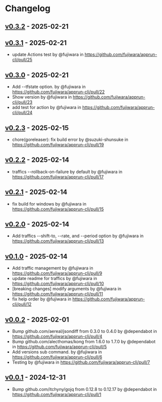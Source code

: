 # Changelog

## [v0.3.2](https://github.com/fujiwara/apprun-cli/compare/v0.3.1...v0.3.2) - 2025-02-21

## [v0.3.1](https://github.com/fujiwara/apprun-cli/compare/v0.3.0...v0.3.1) - 2025-02-21
- update Actions test by @fujiwara in https://github.com/fujiwara/apprun-cli/pull/25

## [v0.3.0](https://github.com/fujiwara/apprun-cli/compare/v0.2.3...v0.3.0) - 2025-02-21
- Add --tfstate option. by @fujiwara in https://github.com/fujiwara/apprun-cli/pull/22
- Show version by @fujiwara in https://github.com/fujiwara/apprun-cli/pull/23
- add test for action by @fujiwara in https://github.com/fujiwara/apprun-cli/pull/24

## [v0.2.3](https://github.com/fujiwara/apprun-cli/compare/v0.2.2...v0.2.3) - 2025-02-15
- chore(goreleaser): fix build error by @suzuki-shunsuke in https://github.com/fujiwara/apprun-cli/pull/19

## [v0.2.2](https://github.com/fujiwara/apprun-cli/compare/v0.2.1...v0.2.2) - 2025-02-14
- traffics --rollback-on-failure by default by @fujiwara in https://github.com/fujiwara/apprun-cli/pull/17

## [v0.2.1](https://github.com/fujiwara/apprun-cli/compare/v0.2.0...v0.2.1) - 2025-02-14
- fix build for windows by @fujiwara in https://github.com/fujiwara/apprun-cli/pull/15

## [v0.2.0](https://github.com/fujiwara/apprun-cli/compare/v0.1.0...v0.2.0) - 2025-02-14
- Add traffics --shift-to, --rate, and --period option by @fujiwara in https://github.com/fujiwara/apprun-cli/pull/13

## [v0.1.0](https://github.com/fujiwara/apprun-cli/compare/v0.0.2...v0.1.0) - 2025-02-14
- Add traffic management by @fujiwara in https://github.com/fujiwara/apprun-cli/pull/9
- update readme for traffics by @fujiwara in https://github.com/fujiwara/apprun-cli/pull/10
- [breaking changes] modify arguments by @fujiwara in https://github.com/fujiwara/apprun-cli/pull/11
- fix help order by @fujiwara in https://github.com/fujiwara/apprun-cli/pull/12

## [v0.0.2](https://github.com/fujiwara/apprun-cli/compare/v0.0.1...v0.0.2) - 2025-02-01
- Bump github.com/aereal/jsondiff from 0.3.0 to 0.4.0 by @dependabot in https://github.com/fujiwara/apprun-cli/pull/4
- Bump github.com/alecthomas/kong from 1.6.0 to 1.7.0 by @dependabot in https://github.com/fujiwara/apprun-cli/pull/5
- Add versions sub command. by @fujiwara in https://github.com/fujiwara/apprun-cli/pull/6
- Testing by @fujiwara in https://github.com/fujiwara/apprun-cli/pull/7

## [v0.0.1](https://github.com/fujiwara/apprun-cli/commits/v0.0.1) - 2024-12-31
- Bump github.com/itchyny/gojq from 0.12.8 to 0.12.17 by @dependabot in https://github.com/fujiwara/apprun-cli/pull/1
